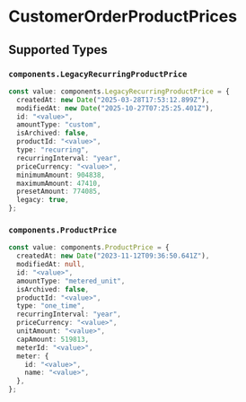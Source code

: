 # CustomerOrderProductPrices


## Supported Types

### `components.LegacyRecurringProductPrice`

```typescript
const value: components.LegacyRecurringProductPrice = {
  createdAt: new Date("2025-03-28T17:53:12.899Z"),
  modifiedAt: new Date("2025-10-27T07:25:25.401Z"),
  id: "<value>",
  amountType: "custom",
  isArchived: false,
  productId: "<value>",
  type: "recurring",
  recurringInterval: "year",
  priceCurrency: "<value>",
  minimumAmount: 904838,
  maximumAmount: 47410,
  presetAmount: 774085,
  legacy: true,
};
```

### `components.ProductPrice`

```typescript
const value: components.ProductPrice = {
  createdAt: new Date("2023-11-12T09:36:50.641Z"),
  modifiedAt: null,
  id: "<value>",
  amountType: "metered_unit",
  isArchived: false,
  productId: "<value>",
  type: "one_time",
  recurringInterval: "year",
  priceCurrency: "<value>",
  unitAmount: "<value>",
  capAmount: 519813,
  meterId: "<value>",
  meter: {
    id: "<value>",
    name: "<value>",
  },
};
```

